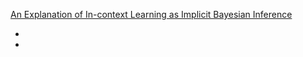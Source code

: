 [An Explanation of In-context Learning as Implicit Bayesian Inference
](https://arxiv.org/abs/2111.02080)

-
-

